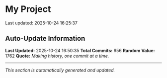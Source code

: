 # My Project


Last updated: 2025-10-24 16:25:37























































































































































































































































































































































































































































































































































































































































































































































































































































































































































































































































































## Auto-Update Information

**Last Updated:** 2025-10-24 16:50:35
**Total Commits:** 656
**Random Value:** 1762
**Quote:** _Making history, one commit at a time._

---
_This section is automatically generated and updated._